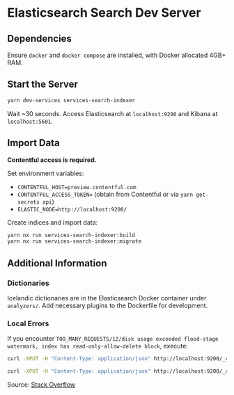 # Elasticsearch Search Dev Server

## Dependencies

Ensure `docker` and `docker compose` are installed, with Docker allocated 4GB+ RAM.

## Start the Server

```bash
yarn dev-services services-search-indexer
```

Wait ~30 seconds. Access Elasticsearch at `localhost:9200` and Kibana at `localhost:5601`.

## Import Data

**Contentful access is required.**

Set environment variables:

- `CONTENTFUL_HOST=preview.contentful.com`
- `CONTENTFUL_ACCESS_TOKEN=` (obtain from Contentful or via `yarn get-secrets api`)
- `ELASTIC_NODE=http://localhost:9200/`

Create indices and import data:

```bash
yarn nx run services-search-indexer:build
yarn nx run services-search-indexer:migrate
```

## Additional Information

### Dictionaries

Icelandic dictionaries are in the Elasticsearch Docker container under `analyzers/`. Add necessary plugins to the Dockerfile for development.

### Local Errors

If you encounter `TOO_MANY_REQUESTS/12/disk usage exceeded flood-stage watermark, index has read-only-allow-delete block`, execute:

```bash
curl -XPUT -H "Content-Type: application/json" http://localhost:9200/_cluster/settings -d '{ "transient": { "cluster.routing.allocation.disk.threshold_enabled": false } }'
```

```bash
curl -XPUT -H "Content-Type: application/json" http://localhost:9200/_all/_settings -d '{"index.blocks.read_only_allow_delete": null}'
```

Source: [Stack Overflow](https://stackoverflow.com/questions/63880017/elasticsearch-docker-flood-stage-disk-watermark-95-exceeded#answer-63881121)

